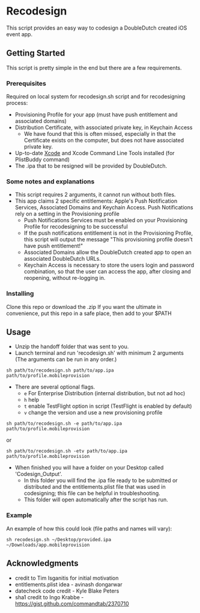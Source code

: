 # Recodesign

This script provides an easy way to codesign a DoubleDutch created iOS event app.

## Getting Started

This script is pretty simple in the end but there are a few requirements.

### Prerequisites

Required on local system for recodesign.sh script and for recodesigning process:

* Provisioning Profile for your app (must have push entitlement and associated domains)
* Distribution Certificate, with associated private key, in Keychain Access
	* We have found that this is often missed, especially in that the Certificate exists on the computer, but does not have associated private key.
* Up-to-date [Xcode](https://developer.apple.com/xcode/) and Xcode Command Line Tools installed (for PlistBuddy command)
* The .ipa that to be resigned will be provided by DoubleDutch.

### Some notes and explanations
* This script requires 2 arguments, it cannot run without both files.
* This app claims 2 specific entitlements: Apple's Push Notification Services, Associated Domains and Keychain Access. Push Notifications rely on a setting in the Provisioning profile
	* Push Notifications Services must be enabled on your Provisioning Profile for recodesigning to be successful
	* If the push notifications entitlement is not in the Provisioning Profile, this script will output the message "This provisioning profile doesn't have push entitlement!"
	* Associated Domains allow the DoubleDutch created app to open an associated DoubleDutch URLs.
	* Keychain Access is necessary to store the users login and password combination, so that the user can access the app, after closing and reopening, without re-logging in.

### Installing

Clone this repo or download the .zip
If you want the ultimate in convenience, put this repo in a safe place, then add to your $PATH

## Usage 

* Unzip the handoff folder that was sent to you.
* Launch terminal and run 'recodesign.sh' with minimum 2 arguments (The arguments can be run in any order.)
```
sh path/to/recodesign.sh path/to/app.ipa path/to/profile.mobileprovision
```

* There are several optional flags.
  * `e` For Enterprise Distribution (internal distribution, but not ad hoc)
  * `h` help
  * `t` enable TestFlight option in script (TestFlight is enabled by default)
  * `v` change the version and use a new provisioning profile

```
sh path/to/recodesign.sh -e path/to/app.ipa path/to/profile.mobileprovision
```
or 
```
sh path/to/recodesign.sh -etv path/to/app.ipa path/to/profile.mobileprovision
```
* When finished you will have a folder on your Desktop called 'Codesign_Output'. 
	* In this folder you will find the .ipa file ready to be submitted or distributed and the entitlements.plist file that was used in codesigning; this file can be helpful in troubleshooting. 
	* This folder will open automatically after the script has run.

### Example

An example of how this could look (file paths and names will vary):

```
sh recodesign.sh ~/Desktop/provided.ipa ~/Downloads/app.mobileprovision
```

## Acknowledgments

* credit to Tim Isganitis for initial motivation
* entitlements.plist idea - avinash dongarwar
* datecheck code credit - Kyle Blake Peters
* sha1 credit to Ingo Krabbe - https://gist.github.com/commandtab/2370710


